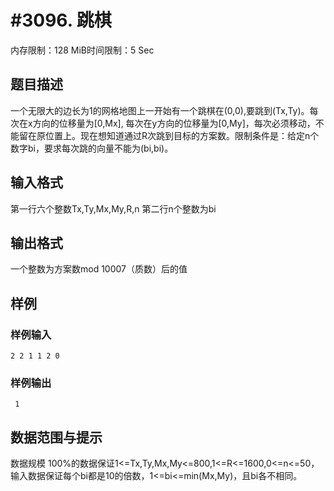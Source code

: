 # #3096. 跳棋

内存限制：128 MiB时间限制：5 Sec

## 题目描述

一个无限大的边长为1的网格地图上一开始有一个跳棋在(0,0),要跳到(Tx,Ty)。每次在x方向的位移量为[0,Mx], 每次在y方向的位移量为[0,My]，每次必须移动，不能留在原位置上。现在想知道通过R次跳到目标的方案数。限制条件是：给定n个数字bi，要求每次跳的向量不能为(bi,bi)。

## 输入格式

第一行六个整数Tx,Ty,Mx,My,R,n
第二行n个整数为bi 

## 输出格式

一个整数为方案数mod 10007（质数）后的值

## 样例

### 样例输入

    
    2 2 1 1 2 0
    
    
    

### 样例输出

    
     1
    
    
    
    

## 数据范围与提示

数据规模
100%的数据保证1<=Tx,Ty,Mx,My<=800,1<=R<=1600,0<=n<=50，输入数据保证每个bi都是10的倍数，1<=bi<=min(Mx,My)，且bi各不相同。
